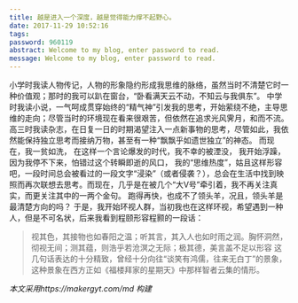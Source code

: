 ```yaml
---
title: 越是进入一个深度，越是觉得能力撑不起野心。
date: 2017-11-29 10:52:16
tags:
password: 960119
abstract: Welcome to my blog, enter password to read.
message: Welcome to my blog, enter password to read.
---
```


小学时我读人物传记，人物的形象隐约形成我思维的脉络，虽然当时不清楚它时一种价值观；那时的我可以趴在窗台，“卧看满天云不动，不知云与我俱东”。
中学时我读小说，一气呵成贯穿始终的“精气神”引发我的思考，开始萦绕不绝，主导思维的走向；尽管当时的环境现在看来很艰苦，但依然在追求光风霁月，和而不流。
高三时我读杂志，在日复一日的时期渴望注入一点新事物的思考，尽管如此，我依然能保持独立思考而接纳万物，甚至有一种“飘飘乎如遗世独立”的神态。
而现在，我一贫如洗，
在这样一个言论爆发的时代，我不幸的被湮没，
我开始浮躁，因为我停不下来，怕错过这个转瞬即逝的风口，
我的“思维热度”，姑且这样形容吧，一段时间总会被看过的一段文字“浸染”（或者侵袭？），总会在生活中找到映照而再次联想去思考。而现在，几乎是在被几个“大V号”牵引着，我不再关注真实，而更关注其中的一两个金句。
跑得再快，也成不了领头羊，况且，领头羊是最清楚方向的吗？
于是，我开始环视人群，当初我也在这样环视，希望遇到一种人，但是不可名状，后来我看到程颐形容程颢的一段话：
> 视其色，其接物也如春阳之温；听其言，其入人也如时雨之润。胸怀洞然，彻视无间；测其蕴，则浩乎若沧溟之无际；极其德，美言盖不足以形容
这几句话表达的十分精致，曾经十分向往“谈笑有鸿儒，往来无白丁”的景象，这种景象在西方正如《福楼拜家的星期天》中那样智者云集的情形。

*本文采用https://makergyt.com/md 构建*

